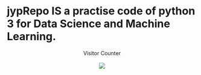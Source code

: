 # jypRepo IS a practise code of python 3 for Data Science and Machine Learning.


<p align="center">
  Visitor Counter<br><br>
<img src="https://profile-counter.glitch.me/NarendraSP/count.svg" />
</p>
